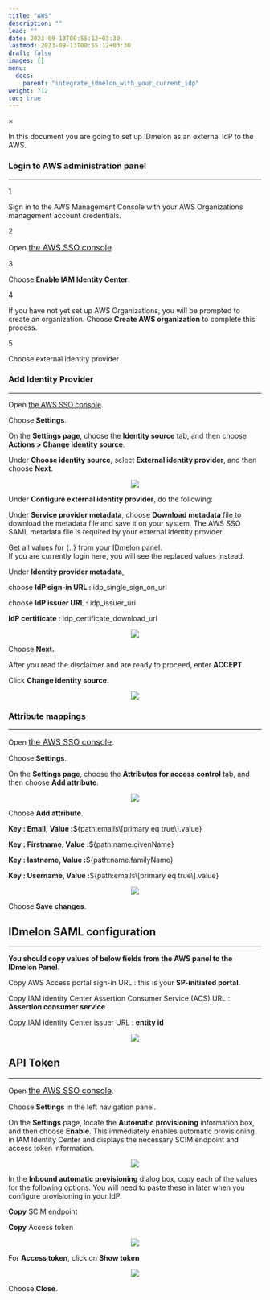 ```yaml
---
title: "AWS"
description: ""
lead: ""
date: 2023-09-13T00:55:12+03:30
lastmod: 2023-09-13T00:55:12+03:30
draft: false
images: []
menu:
  docs:
    parent: "integrate_idmelon_with_your_current_idp"
weight: 712
toc: true
---
```


<div id="_modal" class="modal">
  <span class="close">&times;</span>
  <img class="modal-content" id="img01">
</div>

<p>In this document you are going to set up <span class="code-back">IDmelon</span> as an external IdP to the <span class="code-back">AWS</span>.</p>

### Login to  AWS administration panel

<hr class="hr-line">

<div class="step-row-container">
  <div class="step-column step-count-size">
    <p class="step-counter">1</p>
  </div>
  <div class="card-column">
    <div class="step-text" >
      <div class="card-body">
        <p>Sign in to the AWS Management Console with your AWS Organizations management account credentials.</p>
      </div>
    </div>
  </div>
</div>

<div class="step-row-container">
  <div class="step-column step-count-size">
    <p class="step-counter">2</p>
  </div>
  <div class="card-column">
    <div class="step-text" >
      <div class="card-body">
        <p>Open <a href="https://console.aws.amazon.com/singlesignon" style="font-size:16px;">the AWS SSO console</a>.</span>
        </p>
      </div>
    </div>
  </div>
</div>

<div class="step-row-container">
  <div class="step-column step-count-size">
    <p class="step-counter">3</p>
  </div>
  <div class="card-column">
    <div class="step-text" >
      <div class="card-body">
        <p>Choose <span style="font-weight:bold">Enable IAM Identity Center</span>.</p>
      </div>
    </div>
  </div>
</div>

<div class="step-row-container">
  <div class="step-column step-count-size">
    <p class="step-counter">4</p>
  </div>
  <div class="card-column">
    <div class="step-text" >
      <div class="card-body">
        <p>If you have not yet set up AWS Organizations, you will be prompted to create an organization. Choose <span style="font-weight:bold">Create AWS organization</span> to complete this process.
        </p>
      </div>
    </div>
  </div>
</div>

<div class="step-row-container">
  <div class="step-column step-count-size">
    <p class="step-counter">5</p>
  </div>
  <div class="card-column">
    <div class="step-text" >
      <div class="card-body">
        <p>Choose external identity provider</p>
      </div>
    </div>
  </div>
</div>

### Add Identity Provider

<hr class="hr-line">

<div class="step-row-container">
  <div class="step-column bullet-container">
    <div class="bullet"></div>
  </div>
  <div class="card-column">
    <div class="step-text" >
      <div class="card-body">
        <p>Open <a href="https://console.aws.amazon.com/singlesignon">the AWS SSO console</a>.</p>
      </div>
    </div>
  </div>
</div>

<div class="step-row-container">
  <div class="step-column bullet-container">
    <div class="bullet"></div>
  </div>
  <div class="card-column">
    <div class="step-text" >
      <div class="card-body">
        <p>Choose <span style="font-weight:bold">Settings</span>.</p>
      </div>
    </div>
  </div>
</div>

<div class="step-row-container">
  <div class="step-column bullet-container">
    <div class="bullet"></div>
  </div>
  <div class="card-column">
    <div class="step-text" >
      <div class="card-body">
        <p>On the <span style="font-weight:bold">Settings page</span>, choose the <span style="font-weight:bold">Identity source</span> tab, and then choose <span style="font-weight:bold">Actions > Change identity source</span>.</p>
      </div>
    </div>
  </div>
</div>

<div class="step-row-container">
  <div class="step-column bullet-container">
    <div class="bullet"></div>
  </div>
  <div class="card-column">
    <div class="step-text" >
      <div class="card-body">
        <p>Under <span style="font-weight:bold">Choose identity source</span>, select <span style="font-weight:bold">External identity provider</span>, and then choose <span style="font-weight:bold">Next</span>.</p>
      </div>
    </div>
  </div>
</div>

<p align="center">
    <img src="/images/vendor/sso/aws_dashboard_01.png" class="doc-img-frame">
</p>

<div class="step-row-container">
  <div class="step-column bullet-container">
    <div class="bullet"></div>
  </div>
  <div class="card-column">
    <div class="step-text" >
      <div class="card-body">
        <p>Under <span style="font-weight:bold">Configure external identity provider</span>, do the following:</p>
      </div>
    </div>
  </div>
</div>

<div class="mx-3">
<div class="step-row-container">
  <div class="step-column bullet-container">
    <div class="bullet"></div>
  </div>
  <div class="card-column">
    <div class="step-text" >
      <div class="card-body">
        <p>Under <span style="font-weight:bold">Service provider metadata</span>, choose <span style="font-weight:bold">Download metadata</span> file to download the metadata file and save it on your system. The AWS SSO SAML metadata file is required by your external identity provider.</p>
      </div>
    </div>
  </div>
</div>
</div>

<div class="mx-3">
<p class="note-body">Get all values for <span class="code-back">{..}</span> from your IDmelon panel.<br>
If you are currently login here, you will see the replaced values instead.
</p>
</div>

<div class="mx-3">
<div class="step-row-container">
  <div class="step-column bullet-container">
    <div class="bullet"></div>
  </div>
  <div class="card-column">
    <div class="step-text" >
      <div class="card-body">
        <p>Under <span style="font-weight:bold">Identity provider metadata</span>,</p>
      </div>
    </div>
  </div>
</div>
</div>

<div class="mx-5">
<div class="step-row-container">
  <div class="step-column bullet-container">
    <div class="bullet"></div>
  </div>
  <div class="card-column">
    <div class="step-text" >
      <div class="card-body">
        <p>choose <span style="font-weight:bold">IdP sign-in URL :</span> idp_single_sign_on_url</p>
      </div>
    </div>
  </div>
</div>
</div>

<div class="mx-5">
<div class="step-row-container">
  <div class="step-column bullet-container">
    <div class="bullet"></div>
  </div>
  <div class="card-column">
    <div class="step-text" >
      <div class="card-body">
        <p>choose <span style="font-weight:bold">IdP issuer URL :</span> idp_issuer_uri</p>
      </div>
    </div>
  </div>
</div>
</div>

<div class="mx-5">
<div class="step-row-container">
  <div class="step-column bullet-container">
    <div class="bullet"></div>
  </div>
  <div class="card-column">
    <div class="step-text" >
      <div class="card-body">
        <p><span style="font-weight:bold">IdP certificate :</span> idp_certificate_download_url</p>
      </div>
    </div>
  </div>
</div>
</div>

<p align="center">
    <img src="/images/vendor/sso/aws_dashboard_03.png" class="doc-img-frame">
</p>

<div class="mx-3">
<div class="step-row-container">
  <div class="step-column bullet-container">
    <div class="bullet"></div>
  </div>
  <div class="card-column">
    <div class="step-text" >
      <div class="card-body">
        <p>Choose <span style="font-weight:bold">Next.</span></p>
      </div>
    </div>
  </div>
</div>
</div>

<div class="step-row-container">
  <div class="step-column bullet-container">
    <div class="bullet"></div>
  </div>
  <div class="card-column">
    <div class="step-text" >
      <div class="card-body">
        <p>After you read the disclaimer and are ready to proceed, enter <span style="font-weight:bold">ACCEPT.</span></p>
      </div>
    </div>
  </div>
</div>

<div class="step-row-container">
  <div class="step-column bullet-container">
    <div class="bullet"></div>
  </div>
  <div class="card-column">
    <div class="step-text" >
      <div class="card-body">
        <p>Click <span style="font-weight:bold">Change identity source.</span></p>
      </div>
    </div>
  </div>
</div>

<p align="center">
    <img src="/images/vendor/sso/aws_dashboard_04.png" class="doc-img-frame">
</p>

### Attribute mappings

<hr class="hr-line">

<div class="step-row-container">
  <div class="step-column bullet-container">
    <div class="bullet"></div>
  </div>
  <div class="card-column">
    <div class="step-text" >
      <div class="card-body">
        <p>Open <a href="https://console.aws.amazon.com/singlesignon" style="font-size:16px;">the AWS SSO console</a>.</p>
      </div>
    </div>
  </div>
</div>
<div class="step-row-container">
  <div class="step-column bullet-container">
    <div class="bullet"></div>
  </div>
  <div class="card-column">
    <div class="step-text" >
      <div class="card-body">
        <p>Choose <span style="font-weight:bold">Settings</span>.</p>
      </div>
    </div>
  </div>
</div>

<div class="step-row-container">
  <div class="step-column bullet-container">
    <div class="bullet"></div>
  </div>
  <div class="card-column">
    <div class="step-text" >
      <div class="card-body">
        <p>On the <span style="font-weight:bold">Settings page</span>, choose the <span style="font-weight:bold">Attributes for access control</span> tab, and then choose <span style="font-weight:bold">Add attribute</span>.</p>
      </div>
    </div>
  </div>
</div>

<p align="center">
    <img src="/images/vendor/sso/aws_dashboard_05.png" class="doc-img-frame">
</p>

<div class="step-row-container">
  <div class="step-column bullet-container">
    <div class="bullet"></div>
  </div>
  <div class="card-column">
    <div class="step-text" >
      <div class="card-body">
        <p>Choose <span style="font-weight:bold">Add attribute</span>.</p>
      </div>
    </div>
  </div>
</div>

<div class="mx-3">
<div class="step-row-container">
  <div class="step-column bullet-container">
    <div class="bullet"></div>
  </div>
  <div class="card-column">
    <div class="step-text" >
      <div class="card-body">
        <p><span style="font-weight:bold">Key : Email, Value :</span><span class="code-back">${path:emails\[primary eq true\].value}</span></p>
      </div>
    </div>
  </div>
</div>
<div class="step-row-container">
  <div class="step-column bullet-container">
    <div class="bullet"></div>
  </div>
  <div class="card-column">
    <div class="step-text" >
      <div class="card-body">
        <p> <span style="font-weight:bold">Key : Firstname, Value :</span><span class="code-back">${path:name.givenName}</span></p>
      </div>
    </div>
  </div>
</div>
<div class="step-row-container">
  <div class="step-column bullet-container">
    <div class="bullet"></div>
  </div>
  <div class="card-column">
    <div class="step-text" >
      <div class="card-body">
        <p><span style="font-weight:bold">Key : lastname, Value :</span><span class="code-back">${path:name.familyName}</span></p>
      </div>
    </div>
  </div>
</div>
<div class="step-row-container">
  <div class="step-column bullet-container">
    <div class="bullet"></div>
  </div>
  <div class="card-column">
    <div class="step-text" >
      <div class="card-body">
        <p><span style="font-weight:bold">Key : Username, Value :</span><span class="code-back">${path:emails\[primary eq true\].value}</span></p>
      </div>
    </div>
  </div>
</div>
</div>

<p align="center">
<img src="/images/vendor/sso/aws_dashboard_06.png" class="doc-img-frame">
</p>

<div class="step-row-container">
  <div class="step-column bullet-container">
    <div class="bullet"></div>
  </div>
  <div class="card-column">
    <div class="step-text" >
      <div class="card-body">
        <p>Choose <span style="font-weight:bold">Save changes</span>.</p>
      </div>
    </div>
  </div>
</div>

## IDmelon SAML configuration

<hr class="hr-line">

<div class="step-row-container">
  <div class="step-column bullet-container">
    <div class="bullet"></div>
  </div>
  <div class="card-column">
    <div class="step-text" >
      <div class="card-body">
        <p><span style="font-weight:bold">You should copy values of below fields from the AWS panel to the IDmelon Panel</span>.</p>
      </div>
    </div>
  </div>
</div>

<div class="mx-3">
<div class="step-row-container">
  <div class="step-column bullet-container">
    <div class="bullet"></div>
  </div>
  <div class="card-column">
    <div class="step-text" >
      <div class="card-body">
        <p>Copy <span class="code-back">AWS Access portal sign-in URL</span> : this is your <span style="font-weight:bold">SP-initiated portal</span>.</p>
      </div>
    </div>
  </div>
</div>
<div class="step-row-container">
  <div class="step-column bullet-container">
    <div class="bullet"></div>
  </div>
  <div class="card-column">
    <div class="step-text" >
      <div class="card-body">
        <p>Copy <span class="code-back">IAM identity Center Assertion Consumer Service (ACS) URL</span> : <span style="font-weight:bold">Assertion consumer service</span></p>
      </div>
    </div>
  </div>
</div>
<div class="step-row-container">
  <div class="step-column bullet-container">
    <div class="bullet"></div>
  </div>
  <div class="card-column">
    <div class="step-text" >
      <div class="card-body">
        <p>Copy <span class="code-back">IAM identity Center issuer URL</span> : <span style="font-weight:bold">entity id</span></p>
      </div>
    </div>
  </div>
</div>
</div>

<p align="center">
<img src="/images/vendor/sso/aws_dashboard_07.png" class="doc-img-frame">
</p>

## API Token

<hr class="hr-line">

<div class="step-row-container">
  <div class="step-column bullet-container">
    <div class="bullet"></div>
  </div>
  <div class="card-column">
    <div class="step-text" >
      <div class="card-body">
        <p>Open <a href="https://console.aws.amazon.com/singlesignon" style="font-size:16px;">the AWS SSO console</a>.</span>
        </p>
      </div>
    </div>
  </div>
</div>

<div class="step-row-container">
  <div class="step-column bullet-container">
    <div class="bullet"></div>
  </div>
  <div class="card-column">
    <div class="step-text" >
      <div class="card-body">
        <p>Choose <span style="font-weight:bold">Settings</span> in the left navigation panel.
        </p>
      </div>
    </div>
  </div>
</div>

<div class="step-row-container">
  <div class="step-column bullet-container">
    <div class="bullet"></div>
  </div>
  <div class="card-column">
    <div class="step-text" >
      <div class="card-body">
        <p>On the <span style="font-weight:bold">Settings</span> page, locate the <span style="font-weight:bold">Automatic provisioning</span> information box, and then choose <span style="font-weight:bold">Enable</span>. This immediately enables automatic provisioning in IAM Identity Center and displays the necessary SCIM endpoint and access token information.</p>
      </div>
    </div>
  </div>
</div>

<p align="center">
<img src="/images/vendor/sso/aws_dashboard_08.png" class="doc-img-frame">
</p>

<div class="step-row-container">
  <div class="step-column bullet-container">
    <div class="bullet"></div>
  </div>
  <div class="card-column">
    <div class="step-text" >
      <div class="card-body">
        <p>In the <span style="font-weight:bold">Inbound automatic provisioning</span> dialog box, copy each of the values for the following options. You will need to paste these in later when you configure provisioning in your IdP.</p>
      </div>
    </div>
  </div>
</div>

<div class="mx-3">
  <div class="step-row-container">
    <div class="step-column bullet-container">
      <div class="bullet"></div>
    </div>
    <div class="card-column">
      <div class="step-text" >
        <div class="card-body">
          <p><span style="font-weight:bold">Copy</span> SCIM endpoint</p>
        </div>
      </div>
    </div>
  </div>

  <div class="step-row-container">
    <div class="step-column bullet-container">
      <div class="bullet"></div>
    </div>
    <div class="card-column">
      <div class="step-text" >
        <div class="card-body">
          <p><span style="font-weight:bold">Copy</span> Access token</p>
        </div>
      </div>
    </div>
  </div>
</div>

<p align="center">
<img src="/images/vendor/sso/aws_dashboard_09.png" class="doc-img-frame">
</p>

<div class="step-row-container">
  <div class="step-column bullet-container">
    <div class="bullet"></div>
  </div>
  <div class="card-column">
    <div class="step-text" >
      <div class="card-body">
        <p>For <span style="font-weight:bold">Access token</span>, click on <span style="font-weight:bold">Show token</span></p>
      </div>
    </div>
  </div>
</div>

<p align="center">
<img src="/images/vendor/sso/aws_dashboard_10.png" class="doc-img-frame">
</p>

<div class="step-row-container">
  <div class="step-column bullet-container">
    <div class="bullet"></div>
  </div>
  <div class="card-column">
    <div class="step-text" >
      <div class="card-body">
        <p>Choose <span style="font-weight:bold">Close</span>.</p>
      </div>
    </div>
  </div>
</div>

